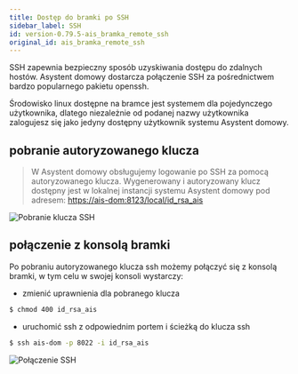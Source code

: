 ```yaml
---
title: Dostęp do bramki po SSH
sidebar_label: SSH
id: version-0.79.5-ais_bramka_remote_ssh
original_id: ais_bramka_remote_ssh
---
```


SSH zapewnia bezpieczny sposób uzyskiwania dostępu do zdalnych hostów.
Asystent domowy dostarcza połączenie SSH za pośrednictwem bardzo popularnego pakietu openssh.

Środowisko linux dostępne na bramce jest systemem dla pojedynczego użytkownika, dlatego niezależnie od podanej nazwy użytkownika zalogujesz się jako jedyny dostępny użytkownik systemu Asystent domowy.


## pobranie autoryzowanego klucza

> W Asystent domowy obsługujemy logowanie po SSH za pomocą autoryzowanego klucza. Wygenerowany i autoryzowany klucz dostępny jest w lokalnej instancji systemu Asystent domowy pod adresem: [https://ais-dom:8123/local/id_rsa_ais](https://ais-dom:8123/local/id_rsa_ais)


![Pobranie klucza SSH](/AIS-docs/img/en/bramka/ssh_download_key.png)

## połączenie z konsolą bramki

Po pobraniu autoryzowanego klucza ssh możemy połączyć się z konsolą bramki, w tym celu w swojej konsoli wystarczy:

- zmienić uprawnienia dla pobranego klucza

```bash
$ chmod 400 id_rsa_ais
```

- uruchomić ssh z odpowiednim portem i ścieżką do klucza ssh

```bash
$ ssh ais-dom -p 8022 -i id_rsa_ais
```

![Połączenie SSH](/AIS-docs/img/en/bramka/ssh_console.png)
